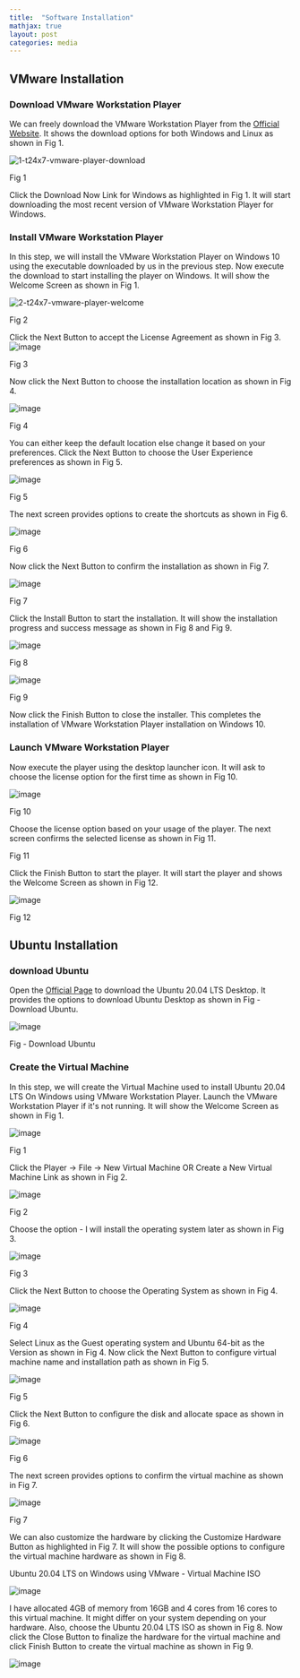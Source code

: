 ```yaml
---
title:  "Software Installation"
mathjax: true
layout: post
categories: media
---
```

## VMware Installation

### Download VMware Workstation Player

We can freely download the VMware Workstation Player from the [Official Website](https://www.vmware.com/products/workstation-player/workstation-player-evaluation.html). It shows the download options for both Windows and Linux as shown in Fig 1.

![1-t24x7-vmware-player-download](https://user-images.githubusercontent.com/84153348/128721530-75f50e9e-2c91-4745-a2a1-408cea5a0fe5.png)

Fig 1

Click the Download Now Link for Windows as highlighted in Fig 1. It will start downloading the most recent version of VMware Workstation Player for Windows.

### Install VMware Workstation Player

In this step, we will install the VMware Workstation Player on Windows 10 using the executable downloaded by us in the previous step. Now execute the download to start installing the player on Windows. It will show the Welcome Screen as shown in Fig 1.

![2-t24x7-vmware-player-welcome](https://user-images.githubusercontent.com/84153348/128747535-2e4ca7ff-8a96-4c20-810f-1864d5c50db4.png)

Fig 2

Click the Next Button to accept the License Agreement as shown in Fig 3.
![image](https://user-images.githubusercontent.com/84153348/128747728-e85fff0b-50aa-4ae0-a363-edf5b2e61bcc.png)

Fig 3

Now click the Next Button to choose the installation location as shown in Fig 4.

![image](https://user-images.githubusercontent.com/84153348/128748433-9fb6a3c7-9390-4758-b1bd-f5ef81e92231.png)

Fig 4

You can either keep the default location else change it based on your preferences. Click the Next Button to choose the User Experience preferences as shown in Fig 5.

![image](https://user-images.githubusercontent.com/84153348/128748533-d8a68a84-b616-4a29-b342-683cc90a08c9.png)

Fig 5

The next screen provides options to create the shortcuts as shown in Fig 6.

![image](https://user-images.githubusercontent.com/84153348/128748590-3b0ed547-1a2a-42ae-9b14-10a3f6b49cf7.png)

Fig 6

Now click the Next Button to confirm the installation as shown in Fig 7.

![image](https://user-images.githubusercontent.com/84153348/128748728-b46c3210-4aba-4ce1-a92b-384f92b0ac46.png)

Fig 7

Click the Install Button to start the installation. It will show the installation progress and success message as shown in Fig 8 and Fig 9.

![image](https://user-images.githubusercontent.com/84153348/128748924-00fb1a23-66f9-4bdc-8cab-ad11c93642ed.png)

Fig 8

![image](https://user-images.githubusercontent.com/84153348/128749030-1983849b-6d7c-4ffa-9cb3-e70fe1f748a2.png)

Fig 9

Now click the Finish Button to close the installer. This completes the installation of VMware Workstation Player installation on Windows 10.

### Launch VMware Workstation Player

Now execute the player using the desktop launcher icon. It will ask to choose the license option for the first time as shown in Fig 10.

![image](https://user-images.githubusercontent.com/84153348/128749149-980edf92-05bb-48d0-84c5-182463137238.png)

Fig 10

Choose the license option based on your usage of the player. The next screen confirms the selected license as shown in Fig 11.

Fig 11

Click the Finish Button to start the player. It will start the player and shows the Welcome Screen as shown in Fig 12.

![image](https://user-images.githubusercontent.com/84153348/128749298-4c17d6e2-53ef-470e-ac34-fa841c0b5094.png)

Fig 12

## Ubuntu Installation

### download Ubuntu

Open the [Official Page](https://releases.ubuntu.com/20.04/) to download the Ubuntu 20.04 LTS Desktop. It provides the options to download Ubuntu Desktop as shown in Fig - Download Ubuntu.

![image](https://user-images.githubusercontent.com/84153348/128749824-a8b01ab4-005e-4002-8f7e-4f6ec5a99e8b.png)

Fig - Download Ubuntu

### Create the Virtual Machine

In this step, we will create the Virtual Machine used to install Ubuntu 20.04 LTS On Windows using VMware Workstation Player. Launch the VMware Workstation Player if it's not running. It will show the Welcome Screen as shown in Fig 1.

![image](https://user-images.githubusercontent.com/84153348/128750177-b2d0b686-3ba5-47f4-bb08-a28b2b978d59.png)

Fig 1

Click the Player -> File -> New Virtual Machine OR Create a New Virtual Machine Link as shown in Fig 2.

![image](https://user-images.githubusercontent.com/84153348/128750373-9a6d86da-8f2c-4fc3-8c4e-c9ed194ce8cc.png)

Fig 2

Choose the option - I will install the operating system later as shown in Fig 3.

![image](https://user-images.githubusercontent.com/84153348/128750553-f2e0ca52-3877-4930-ba20-dcc1066c848c.png)

Fig 3

Click the Next Button to choose the Operating System as shown in Fig 4.

![image](https://user-images.githubusercontent.com/84153348/128860320-0c203466-41a2-4e8e-bde7-395edd9efaf9.png)

Fig 4

Select Linux as the Guest operating system and Ubuntu 64-bit as the Version as shown in Fig 4. Now click the Next Button to configure virtual machine name and installation path as shown in Fig 5.

![image](https://user-images.githubusercontent.com/84153348/128860453-7d8000c7-ab5c-4d15-a60e-eac40d5dd15f.png)

Fig 5

Click the Next Button to configure the disk and allocate space as shown in Fig 6.

![image](https://user-images.githubusercontent.com/84153348/128860547-e8a82112-91a3-4ca3-adcd-d9dcb119803d.png)

Fig 6

The next screen provides options to confirm the virtual machine as shown in Fig 7.

![image](https://user-images.githubusercontent.com/84153348/128860662-b7727282-9a10-4cb3-87ac-c6798494c399.png)

Fig 7

We can also customize the hardware by clicking the Customize Hardware Button as highlighted in Fig 7. It will show the possible options to configure the virtual machine hardware as shown in Fig 8.

Ubuntu 20.04 LTS on Windows using VMware - Virtual Machine ISO

![image](https://user-images.githubusercontent.com/84153348/128860736-6249d6b7-ced3-42c2-abcf-1d180f940183.png)



I have allocated 4GB of memory from 16GB and 4 cores from 16 cores to this virtual machine. It might differ on your system depending on your hardware. Also, choose the Ubuntu 20.04 LTS ISO as shown in Fig 8. Now click the Close Button to finalize the hardware for the virtual machine and click Finish Button to create the virtual machine as shown in Fig 9.

![image](https://user-images.githubusercontent.com/84153348/128861159-16c69f86-575a-4a3a-87cf-b9c5265e9817.png)


